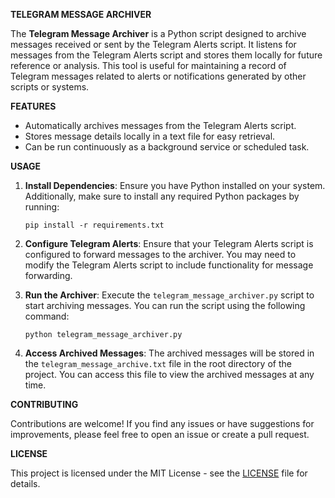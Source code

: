**TELEGRAM MESSAGE ARCHIVER**

The **Telegram Message Archiver** is a Python script designed to archive messages received or sent by the Telegram Alerts script. It listens for messages from the Telegram Alerts script and stores them locally for future reference or analysis. This tool is useful for maintaining a record of Telegram messages related to alerts or notifications generated by other scripts or systems.

**FEATURES**

- Automatically archives messages from the Telegram Alerts script.
- Stores message details locally in a text file for easy retrieval.
- Can be run continuously as a background service or scheduled task.

**USAGE**

1. **Install Dependencies**: Ensure you have Python installed on your system. Additionally, make sure to install any required Python packages by running:
    ```
    pip install -r requirements.txt
    ```

2. **Configure Telegram Alerts**: Ensure that your Telegram Alerts script is configured to forward messages to the archiver. You may need to modify the Telegram Alerts script to include functionality for message forwarding.

3. **Run the Archiver**: Execute the `telegram_message_archiver.py` script to start archiving messages. You can run the script using the following command:
    ```
    python telegram_message_archiver.py
    ```

4. **Access Archived Messages**: The archived messages will be stored in the `telegram_message_archive.txt` file in the root directory of the project. You can access this file to view the archived messages at any time.

**CONTRIBUTING**

Contributions are welcome! If you find any issues or have suggestions for improvements, please feel free to open an issue or create a pull request.

**LICENSE**

This project is licensed under the MIT License - see the [LICENSE](LICENSE) file for details.
